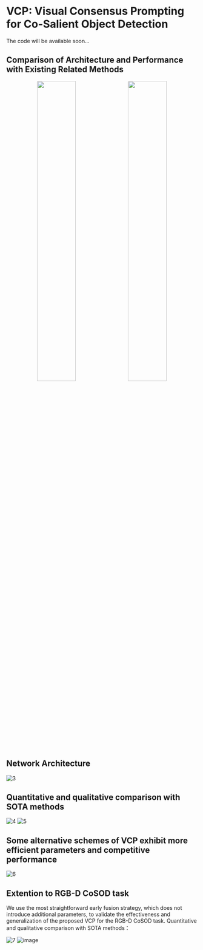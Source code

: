 # VCP: Visual Consensus Prompting for Co-Salient Object Detection
The code will be available soon...

Comparison of Architecture and Performance with Existing Related Methods
---
<p align="center">
  <img src="https://github.com/user-attachments/assets/77df6d20-ec68-4978-b4ec-97e98c478613" width="45%" style="display:inline; margin-right:10px;" />
  <img src="https://github.com/user-attachments/assets/bfb9f109-1bcd-4eab-9f4a-923156158471" width="45%" style="display:inline;" />
</p>

Network Architecture
---
![3](https://github.com/user-attachments/assets/24f5455a-7f8d-48da-b3b9-348e1090f911)

Quantitative and qualitative comparison with SOTA methods
---
![4](https://github.com/user-attachments/assets/3585d26e-44bd-4518-ad2d-9d0e4da11d60)
![5](https://github.com/user-attachments/assets/01fa03fe-b13c-4fcb-a4bc-be788fa1487e)

Some alternative schemes of VCP exhibit more efficient parameters and competitive performance
---
![6](https://github.com/user-attachments/assets/4b0c9130-b028-417f-90e1-ed8584f07f96)

Extention to RGB-D CoSOD task
---
We use the most straightforward early fusion strategy, which does not introduce additional parameters, to validate the effectiveness and generalization of the proposed VCP for the RGB-D CoSOD task. Quantitative and qualitative comparison with SOTA methods：

![7](https://github.com/user-attachments/assets/ecf8a5a3-15f0-497f-86c0-789ad8e5d2f2)
![image](https://github.com/user-attachments/assets/979d5d02-d31a-4c58-afcf-cac97cc3d211)


